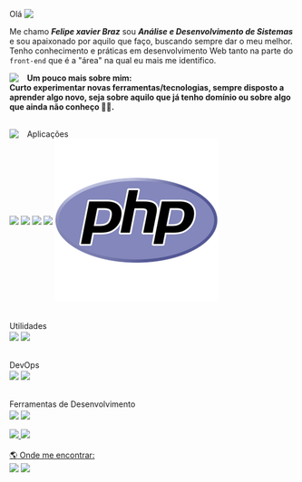 Olá <a target="_blank"   rel="noopener noreferrer nofollow" href="https://user-images.githubusercontent.com/49988118/149844758-2e69df39-cc50-48d6-8b69-4506a540a796.gif" data-target="animated-image.originalLink"><img align="top" src="https://user-images.githubusercontent.com/49988118/149844758-2e69df39-cc50-48d6-8b69-4506a540a796.gif" style="width: 27px; display: inline-block;" data-target="animated-image.originalImage"></a>

  Me chamo <em> <b>Felipe xavier Braz</b> </em>  sou <em><b> Análise e Desenvolvimento de Sistemas </b> </em> e sou apaixonado por aquilo que faço, buscando sempre dar o meu melhor. Tenho conhecimento e práticas em desenvolvimento Web tanto na parte do <code>front-end</code> que é a "área" na qual eu mais me identifico.



 <a target="_blank" rel="noopener noreferrer nofollow" href="https://user-images.githubusercontent.com/49988118/149845826-255a742b-f946-4c1a-8932-eb622e0ae4e5.gif" data-target="animated-image.originalLink"><img align="top" src="https://user-images.githubusercontent.com/49988118/149845826-255a742b-f946-4c1a-8932-eb622e0ae4e5.gif" style="width: 27px; display: inline-block;" data-target="animated-image.originalImage"></a> <b> Um pouco mais sobre mim: </b> <br>
 <b>Curto experimentar novas ferramentas/tecnologias, sempre disposto a aprender algo novo, seja sobre aquilo que já tenho domínio
 ou sobre algo que ainda não conheço 🤙🏻.</b>




   

  
<div style="display: inline_block"><br>
<a target="_blank" rel="noopener noreferrer nofollow" href="https://user-images.githubusercontent.com/49988118/149845918-84b8c1d8-fb23-4953-9b51-19241afbdc36.gif" data-target="animated-image.originalLink"><img align="top" src="https://user-images.githubusercontent.com/49988118/149845918-84b8c1d8-fb23-4953-9b51-19241afbdc36.gif" style="width: 27px; display: inline-block;" data-target="animated-image.originalImage"></a> Aplicações<br>
   <img align="center"  src="https://camo.githubusercontent.com/b1720e127ee280daab63f84b508b29abe2540b02f5f57675765ad07da1315241/68747470733a2f2f696d672e736869656c64732e696f2f62616467652f2d48544d4c352d3333333333333f7374796c653d666c6174266c6f676f3d48544d4c35">
<img align='center' src="https://camo.githubusercontent.com/c38a05ab57aea563f73ae6b4aad7f556faa734d4077a7b52a2081b41ce27da40/68747470733a2f2f696d672e736869656c64732e696f2f62616467652f2d4353532d3333333333333f7374796c653d666c6174266c6f676f3d43535333266c6f676f436f6c6f723d313537324236">
 <img align="center"  src="https://camo.githubusercontent.com/848defb760c0adff4362c04283f254f633ea8eff177c1640b209429d0e3d7627/68747470733a2f2f696d672e736869656c64732e696f2f62616467652f2d4a6176615363726970742d3333333333333f7374796c653d666c6174266c6f676f3d6a617661736372697074">


   
 <img align="center"  src="https://camo.githubusercontent.com/bd16a09c0ea9b0b7ee8766d187db73f61d5ec35a3c5499119b4d3003c1ee546a/68747470733a2f2f696d672e736869656c64732e696f2f62616467652f2d4d7953514c2d3333333333333f7374796c653d666c6174266c6f676f3d6d7973716c"> 


 <img align="center"  src="https://raw.githubusercontent.com/github/explore/80688e429a7d4ef2fca1e82350fe8e3517d3494d/topics/php/php.png"> 
<!--    <img   align="center"  
   src="https://raw.githubusercontent.com/github/explore/80688e429a7d4ef2fca1e82350fe8e3517d3494d/topics/php/php.png">  -->







  </div>  
  <br> 


  


  <div style="display: inline_block"><br>
Utilidades<br>
   <img align="center"  src="https://camo.githubusercontent.com/ba26db9a2e4c9aebc9713b73f570e0579367bd1bea4196adbb2c229339fdd3bf/68747470733a2f2f696d672e736869656c64732e696f2f62616467652f2d506f73746d616e2d3333333333333f7374796c653d666c6174266c6f676f3d706f73746d616e">
   <img align='center'   src="https://camo.githubusercontent.com/5ed3f041ebf36a62c0a95fccb7e58a0dfd57c75dfc78aad44e4f1f5af568fda7/68747470733a2f2f696d672e736869656c64732e696f2f62616467652f2d41646f626550686f746f73686f702d3333333333333f7374796c653d666c6174266c6f676f3d61646f626570686f746f73686f70">  
  </div> 

  <br> 

   <div style="display: inline_block"><br>
DevOps<br>
   <img align="center"  src="https://camo.githubusercontent.com/3ea1c940cc08da19f16d17ca0c4704397dac1f12a1bb73f1174ae504c3e80a85/68747470733a2f2f696d672e736869656c64732e696f2f62616467652f2d4769742d3333333333333f7374796c653d666c6174266c6f676f3d676974">
   <img align='center'   src="https://camo.githubusercontent.com/544426317a6c6226b7f6b3367232378ea367aa5001a41da4f302a77f9959909f/68747470733a2f2f696d672e736869656c64732e696f2f62616467652f2d4769744875622d3333333333333f7374796c653d666c6174266c6f676f3d676974687562">  
  </div>  
  <br> 


<div style="display: inline_block"><br>
Ferramentas de Desenvolvimento<br>
   <img align="center"  src="https://camo.githubusercontent.com/2d26e5f7d40bd01c004c6cb658987dc6ab6fe805ca752c9e76d4053fb679dce7/68747470733a2f2f696d672e736869656c64732e696f2f62616467652f2d56697375616c25323053747564696f253230436f64652d3333333333333f7374796c653d666c6174266c6f676f3d76697375616c2d73747564696f2d636f6465">
   <img align='center'   src="https://camo.githubusercontent.com/747fbc5bf92d88ad6b779864255e0ab7b84faaa4c35917079ed965b15543d6f2/68747470733a2f2f696d672e736869656c64732e696f2f62616467652f2d4669676d612d3333333333333f7374796c653d666c6174266c6f676f3d6669676d61">  
  </div>  

  <br> 

  <div style="display: inline_block">
  <a href="https://github.com/felipexavier26">
  <img height="180em" src="https://github-readme-stats.vercel.app/api?username=felipexavier26&show_icons=true&theme=dark&include_all_commits=true&count_private=true"/>
  <img height="180em" src="https://github-readme-stats.vercel.app/api/top-langs/?username=felipexavier26&layout=compact&langs_count=7&theme=dark"/>
    
</div><br>









  

  
 
<div>   
 🌎  Onde me encontrar: <br>
  <a href="https://www.linkedin.com/in/felipe-xavier-414539222/)" target="_blank"><img src="https://img.shields.io/badge/-LinkedIn-%230077B5?style=for-the-badge&logo=linkedin&logoColor=white" target="_blank"></a> 
 <a href = "fellippex.xavier@gmail.com"><img src="https://img.shields.io/badge/-Gmail-%23333?style=for-the-badge&logo=gmail&logoColor=white" target="_blank"></a>


</div>
